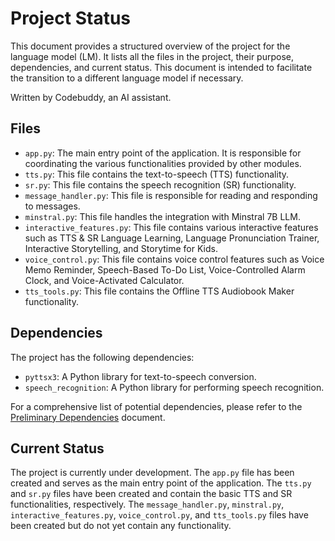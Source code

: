 # Project Status

This document provides a structured overview of the project for the language model (LM). It lists all the files in the project, their purpose, dependencies, and current status. This document is intended to facilitate the transition to a different language model if necessary.

Written by Codebuddy, an AI assistant.

## Files

- `app.py`: The main entry point of the application. It is responsible for coordinating the various functionalities provided by other modules.
- `tts.py`: This file contains the text-to-speech (TTS) functionality.
- `sr.py`: This file contains the speech recognition (SR) functionality.
- `message_handler.py`: This file is responsible for reading and responding to messages.
- `minstral.py`: This file handles the integration with Minstral 7B LLM.
- `interactive_features.py`: This file contains various interactive features such as TTS & SR Language Learning, Language Pronunciation Trainer, Interactive Storytelling, and Storytime for Kids.
- `voice_control.py`: This file contains voice control features such as Voice Memo Reminder, Speech-Based To-Do List, Voice-Controlled Alarm Clock, and Voice-Activated Calculator.
- `tts_tools.py`: This file contains the Offline TTS Audiobook Maker functionality.

## Dependencies

The project has the following dependencies:

- `pyttsx3`: A Python library for text-to-speech conversion.
- `speech_recognition`: A Python library for performing speech recognition.

For a comprehensive list of potential dependencies, please refer to the [Preliminary Dependencies](./preliminary_dependencies.md) document.

## Current Status

The project is currently under development. The `app.py` file has been created and serves as the main entry point of the application. The `tts.py` and `sr.py` files have been created and contain the basic TTS and SR functionalities, respectively. The `message_handler.py`, `minstral.py`, `interactive_features.py`, `voice_control.py`, and `tts_tools.py` files have been created but do not yet contain any functionality.